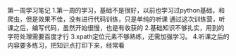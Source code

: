 第一周学习笔记
1.第一周的学习，基础不是很好，以前也学习过python基础，和爬虫，但是效果不佳，没有进行代码训练，只是单纯的听课
通过这次训练营，听课之后，编写代码，虽然开始很慢，也是有收获的
2.基础知识不够扎实，用到的字符处理需要百度才行
3.xpath定位元素不够熟练，还需加强学习。
4.听课之后的内容要多练习，把知识点打印下来，经常看